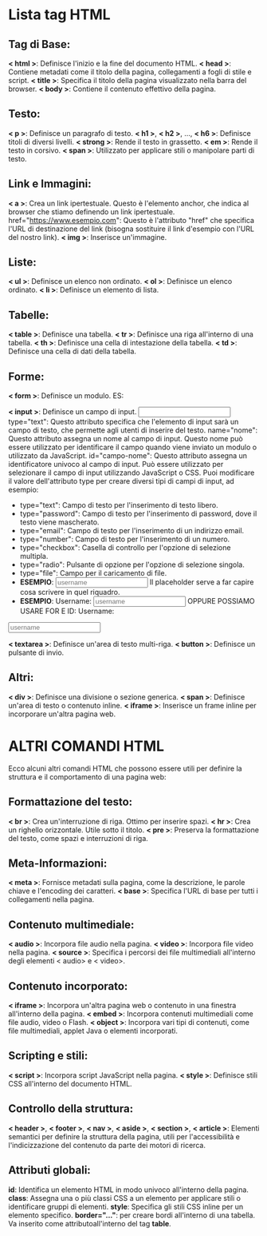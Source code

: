 <!-- @format -->

# Lista tag HTML

## Tag di Base:

**< html >**: Definisce l'inizio e la fine del documento HTML.
**< head >**: Contiene metadati come il titolo della pagina, collegamenti a fogli di stile e script.
**< title >**: Specifica il titolo della pagina visualizzato nella barra del browser.
**< body >**: Contiene il contenuto effettivo della pagina.

## Testo:

**< p >**: Definisce un paragrafo di testo.
**< h1 >**, **< h2 >**, ..., **< h6 >**: Definisce titoli di diversi livelli.
**< strong >**: Rende il testo in grassetto.
**< em >**: Rende il testo in corsivo.
**< span >**: Utilizzato per applicare stili o manipolare parti di testo.

## Link e Immagini:

**< a >**: Crea un link ipertestuale. Questo è l'elemento anchor, che indica al browser che stiamo definendo un link ipertestuale.
href="https://www.esempio.com": Questo è l'attributo "href" che specifica l'URL di destinazione del link (bisogna sostituire il link d'esempio con l'URL del nostro link).
**< img >**: Inserisce un'immagine.

## Liste:

**< ul >**: Definisce un elenco non ordinato.
**< ol >**: Definisce un elenco ordinato.
**< li >**: Definisce un elemento di lista.

## Tabelle:

**< table >**: Definisce una tabella.
**< tr >**: Definisce una riga all'interno di una tabella.
**< th >**: Definisce una cella di intestazione della tabella.
**< td >**: Definisce una cella di dati della tabella.

## Forme:

**< form >**: Definisce un modulo. ES: <form action="...">
**< input >**: Definisce un campo di input. <input type="text" name="nome" id="campo-nome">
type="text": Questo attributo specifica che l'elemento di input sarà un campo di testo, che permette agli utenti di inserire del testo.
name="nome": Questo attributo assegna un nome al campo di input. Questo nome può essere utilizzato per identificare il campo quando viene inviato un modulo o utilizzato da JavaScript.
id="campo-nome": Questo attributo assegna un identificatore univoco al campo di input. Può essere utilizzato per selezionare il campo di input utilizzando JavaScript o CSS.
Puoi modificare il valore dell'attributo type per creare diversi tipi di campi di input, ad esempio:

- type="text": Campo di testo per l'inserimento di testo libero.
- type="password": Campo di testo per l'inserimento di password, dove il testo viene mascherato.
- type="email": Campo di testo per l'inserimento di un indirizzo email.
- type="number": Campo di testo per l'inserimento di un numero.
- type="checkbox": Casella di controllo per l'opzione di selezione multipla.
- type="radio": Pulsante di opzione per l'opzione di selezione singola.
- type="file": Campo per il caricamento di file.
- **ESEMPIO**: <input type="text" placeholder="username"> Il placeholder serve a far capire cosa scrivere in quel riquadro.
- **ESEMPIO**: <label>
  Username:
  <input type="text" placeholder="username">
  </label>
  OPPURE POSSIAMO USARE FOR E ID:
  <label for="username">
  Username:
  </label>

<input id="username" type="text" placeholder="username">

**< textarea >**: Definisce un'area di testo multi-riga.
**< button >**: Definisce un pulsante di invio.

## Altri:

**< div >**: Definisce una divisione o sezione generica.
**< span >**: Definisce un'area di testo o contenuto inline.
**< iframe >**: Inserisce un frame inline per incorporare un'altra pagina web.

# ALTRI COMANDI HTML

Ecco alcuni altri comandi HTML che possono essere utili per definire la struttura e il comportamento di una pagina web:

## Formattazione del testo:

**< br >**: Crea un'interruzione di riga. Ottimo per inserire spazi.
**< hr >**: Crea un righello orizzontale. Utile sotto il titolo.
**< pre >**: Preserva la formattazione del testo, come spazi e interruzioni di riga.

## Meta-Informazioni:

**< meta >**: Fornisce metadati sulla pagina, come la descrizione, le parole chiave e l'encoding dei caratteri.
**< base >**: Specifica l'URL di base per tutti i collegamenti nella pagina.

## Contenuto multimediale:

**< audio >**: Incorpora file audio nella pagina.
**< video >**: Incorpora file video nella pagina.
**< source >**: Specifica i percorsi dei file multimediali all'interno degli elementi < audio> e < video>.

## Contenuto incorporato:

**< iframe >**: Incorpora un'altra pagina web o contenuto in una finestra all'interno della pagina.
**< embed >**: Incorpora contenuti multimediali come file audio, video o Flash.
**< object >**: Incorpora vari tipi di contenuti, come file multimediali, applet Java o elementi incorporati.

## Scripting e stili:

**< script >**: Incorpora script JavaScript nella pagina.
**< style >**: Definisce stili CSS all'interno del documento HTML.

## Controllo della struttura:

**< header >**, **< footer >**, **< nav >**, **< aside >**, **< section >**, **< article >**: Elementi semantici per definire la struttura della pagina, utili per l'accessibilità e l'indicizzazione del contenuto da parte dei motori di ricerca.

## Attributi globali:

**id**: Identifica un elemento HTML in modo univoco all'interno della pagina.
**class**: Assegna una o più classi CSS a un elemento per applicare stili o identificare gruppi di elementi.
**style**: Specifica gli stili CSS inline per un elemento specifico.
**border="..."**: per creare bordi all'interno di una tabella. Va inserito come attributoall'interno del tag **table**.
